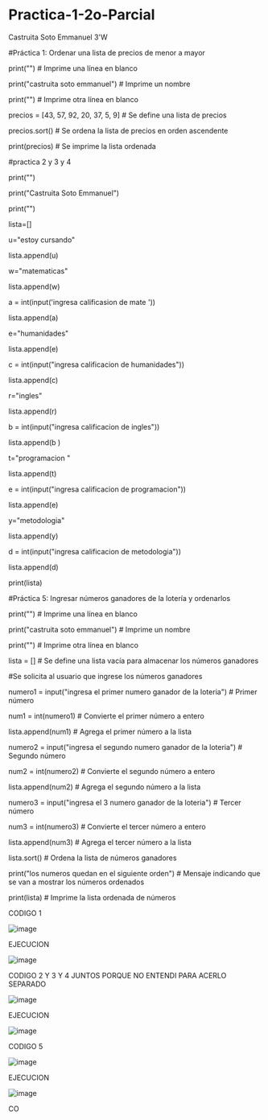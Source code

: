# Practica-1-2o-Parcial
Castruita Soto Emmanuel 3'W

#Práctica 1: Ordenar una lista de precios de menor a mayor

print("")  # Imprime una línea en blanco

print("castruita soto emmanuel")  # Imprime un nombre

print("")  # Imprime otra línea en blanco

precios = [43, 57, 92, 20, 37, 5, 9]  # Se define una lista de precios

precios.sort()  # Se ordena la lista de precios en orden ascendente

print(precios)  # Se imprime la lista ordenada

#practica 2 y 3 y 4

print("")

print("Castruita Soto Emmanuel")

print("")

lista=[]

u="estoy cursando"

lista.append(u) 

w="matematicas"

lista.append(w) 

a = int(input('ingresa calificasion de mate '))

lista.append(a) 

e="humanidades"

lista.append(e) 

c = int(input("ingresa calificacion de humanidades"))

lista.append(c) 

r="ingles"

lista.append(r) 

b = int(input("ingresa calificacion de ingles"))

lista.append(b ) 

t="programacion "

lista.append(t) 

e = int(input("ingresa calificacion de programacion"))

lista.append(e) 

y="metodologia"

lista.append(y) 

d = int(input("ingresa calificacion de metodologia"))

lista.append(d) 

print(lista)

#Práctica 5: Ingresar números ganadores de la lotería y ordenarlos

print("")  # Imprime una línea en blanco

print("castruita soto emmanuel")  # Imprime un nombre

print("")  # Imprime otra línea en blanco

lista = []  # Se define una lista vacía para almacenar los números ganadores

#Se solicita al usuario que ingrese los números ganadores

numero1 = input("ingresa el primer numero ganador de la loteria")  # Primer número

num1 = int(numero1)  # Convierte el primer número a entero

lista.append(num1)  # Agrega el primer número a la lista

numero2 = input("ingresa el segundo numero ganador de la loteria")  # Segundo número

num2 = int(numero2)  # Convierte el segundo número a entero

lista.append(num2)  # Agrega el segundo número a la lista

numero3 = input("ingresa el 3 numero ganador de la loteria")  # Tercer número

num3 = int(numero3)  # Convierte el tercer número a entero

lista.append(num3)  # Agrega el tercer número a la lista

lista.sort()  # Ordena la lista de números ganadores

print("los numeros quedan en el siguiente orden")  # Mensaje indicando que se van a mostrar los números ordenados

print(lista)  # Imprime la lista ordenada de números

CODIGO 1

![image](https://github.com/user-attachments/assets/4dc94589-5a0c-464d-a189-87a9bc7a9c86)

EJECUCION

![image](https://github.com/user-attachments/assets/480a2ab0-28dd-42d8-ad60-02915e060a01)


CODIGO 2 Y 3 Y 4 JUNTOS PORQUE NO ENTENDI PARA ACERLO SEPARADO

![image](https://github.com/user-attachments/assets/9212deec-38fb-429a-9d35-b10ea8167556)


EJECUCION

![image](https://github.com/user-attachments/assets/8c5cbd9d-58e6-48a5-9ba0-7cad9d29baac)


CODIGO 5

![image](https://github.com/user-attachments/assets/88ddd568-a611-4594-9f09-68d4d10afb05)


EJECUCION

![image](https://github.com/user-attachments/assets/bf3ddbbf-8936-4eec-9033-cb19f67c2a60)







CO
